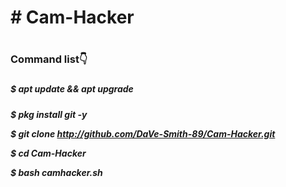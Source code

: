 <h1># Cam-Hacker<h1/>

<h3>Command list👇<h3/>

<h5>$ apt update && apt upgrade<h5/>

$ pkg install git -y

$ git clone http://github.com/DaVe-Smith-89/Cam-Hacker.git

$ cd Cam-Hacker

$ bash camhacker.sh


